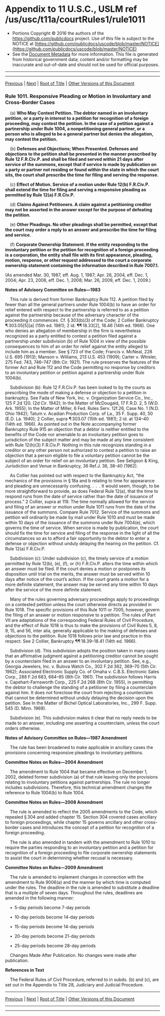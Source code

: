 ---
---

# Appendix to 11 U.S.C., USLM ref /us/usc/t11a/courtRules1/rule1011

* Portions Copyright © 2016 the authors of the https://github.com/publicdocs project.
  Use of this file is subject to the NOTICE at [https://github.com/publicdocs/uscode/blob/master/NOTICE](https://github.com/publicdocs/uscode/blob/master/NOTICE)
* See the [Document Metadata](././../../../..//README.md) for more information.
  This file is generated from historical government data; content and/or formatting may be inaccurate and out-of-date and should not be used for official purposes.

----------
----------

[Previous](./../../../..//us/usc/t11a/courtRules1/m__us_usc_t11a_courtRules1_rule1010.md) | [Next](./../../../..//us/usc/t11a/courtRules1/m__us_usc_t11a_courtRules1_rule1012.md) | [Root of Title](./../../../../) | [Other Versions of this Document](https://publicdocs.github.io/go/links?ns=uslm&ref=%2Fus%2Fusc%2Ft11a%2FcourtRules1%2Frule1011)

### Rule 1011. Responsive Pleading or Motion in Involuntary and Cross-Border Cases

    (a) __Who May Contest Petition. The debtor named in an involuntary petition, or a party in interest to a petition for recognition of a foreign proceeding, may contest the petition. In the case of a petition against a partnership under Rule 1004, a nonpetitioning general partner, or a person who is alleged to be a general partner but denies the allegation, may contest the petition.__ 

    (b) __Defenses and Objections; When Presented. Defenses and objections to the petition shall be presented in the manner prescribed by Rule 12 F.R.Civ.P. and shall be filed and served within 21 days after service of the summons, except that if service is made by publication on a party or partner not residing or found within the state in which the court sits, the court shall prescribe the time for filing and serving the response.__ 

    (c) __Effect of Motion. Service of a motion under Rule 12(b) F.R.Civ.P. shall extend the time for filing and serving a responsive pleading as permitted by Rule 12(a) F.R.Civ.P.__ 

    (d) __Claims Against Petitioners. A claim against a petitioning creditor may not be asserted in the answer except for the purpose of defeating the petition.__ 

    (e) __Other Pleadings. No other pleadings shall be permitted, except that the court may order a reply to an answer and prescribe the time for filing and service.__ 

    (f) __Corporate Ownership Statement. If the entity responding to the involuntary petition or the petition for recognition of a foreign proceeding is a corporation, the entity shall file with its first appearance, pleading, motion, response, or other request addressed to the court a corporate ownership statement containing the information described in Rule 7007.1.__ 

(As amended Mar. 30, 1987, eff. Aug. 1, 1987; Apr. 26, 2004, eff. Dec. 1, 2004; Apr. 23, 2008, eff. Dec. 1, 2008; Mar. 26, 2009, eff. Dec. 1, 2009.)

 __Notes of Advisory Committee on Rules—1983__ 

    This rule is derived from former Bankruptcy Rule 112. A petition filed by fewer than all the general partners under Rule 1004(b) to have an order for relief entered with respect to the partnership is referred to as a petition against the partnership because of the adversary character of the proceeding it commences. Cf. § 303(b)(3) of the Code; 2 Collier Bankruptcy ¶ 303.05\[5\]\[a\] (15th ed. 1981); 2 id. ¶¶ 18.33\[2\], 18.46 (14th ed. 1966). One who denies an allegation of membership in the firm is nevertheless recognized as a party entitled to contest a petition filed against a partnership under subdivision (b) of Rule 1004 in view of the possible consequences to him of an order for relief against the entity alleged to include him as a member. See § 723 of the Code; Francis v. McNeal, 228 U.S. 695 (1913); Manson v. Williams, 213 U.S. 453 (1909); Carter v. Whisler, 275 Fed. 743, 746–747 (8th Cir. 1921). The rule preserves the features of the former Act and Rule 112 and the Code permitting no response by creditors to an involuntary petition or petition against a partnership under Rule 1004(b).

    Subdivision (b): Rule 12 F.R.Civ.P. has been looked to by the courts as prescribing the mode of making a defense or objection to a petition in bankruptcy. See Fada of New York, Inc. v. Organization Service Co., Inc., 125 F.2d 120. (2d Cir. 1942); In the Matter of McDougald, 17 F.R.D. 2, 5 (W.D. Ark. 1955); In the Matter of Miller, 6 Fed. Rules Serv. 12f.26, Case No. 1 (N.D. Ohio 1942); Tatum v. Acadian Production Corp. of La., 35 F. Supp. 40, 50 (E.D. La. 1940); 2 Collier, supra ¶ 303.07 (15th ed. 1981); 2 id. at 134–40 (14th ed. 1966). As pointed out in the Note accompanying former Bankruptcy Rule 915 an objection that a debtor is neither entitled to the benefits of the Code nor amenable to an involuntary petition goes to jurisdiction of the subject matter and may be made at any time consistent with Rule 12(h)(3) F.R.Civ.P. Nothing in this rule recognizes standing in a creditor or any other person not authorized to contest a petition to raise an objection that a person eligible to file a voluntary petition cannot be the subject of an order for relief on an involuntary petition. See Seligson & King, Jurisdiction and Venue in Bankruptcy, 36 Ref.J. 36, 38–40 (1962).

    As Collier has pointed out with respect to the Bankruptcy Act, “the mechanics of the provisions in § 18a and b relating to time for appearance and pleading are unnecessarily confusing. . . . It would seem, though, to be more straightforward to provide, as does Federal Rule 12(a), that the time to respond runs from the date of service rather than the date of issuance of process.” 2 Collier, supra at 119. The time normally allowed for the service and filing of an answer or motion under Rule 1011 runs from the date of the issuance of the summons. Compare Rule 7012. Service of the summons and petition will ordinarily be made by mail under Rule 1010 and must be made within 10 days of the issuance of the summons under Rule 7004(e), which governs the time of service. When service is made by publication, the court should fix the time for service and filing of the response in the light of all the circumstances so as to afford a fair opportunity to the debtor to enter a defense or objection without unduly delaying the hearing on the petition. Cf. Rule 12(a) F.R.Civ.P.

    Subdivision (c): Under subdivision (c), the timely service of a motion permitted by Rule 12(b), (e), (f), or (h) F.R.Civ.P. alters the time within which an answer must be filed. If the court denies a motion or postpones its disposition until trial on the merits, the answer must be served within 10 days after notice of the court’s action. If the court grants a motion for a more definite statement, the answer may be served any time within 10 days after the service of the more definite statement.

    Many of the rules governing adversary proceedings apply to proceedings on a contested petition unless the court otherwise directs as provided in Rule 1018. The specific provisions of this Rule 1011 or 7005, however, govern the filing of an answer or motion responsive to a petition. The rules of Part VII are adaptations of the corresponding Federal Rules of Civil Procedure, and the effect of Rule 1018 is thus to make the provisions of Civil Rules 5, 8, 9, 15, and 56, inter alia, generally applicable to the making of defenses and objections to the petition. Rule 1018 follows prior law and practice in this respect. See 2 Collier, Bankruptcy ¶¶ 18.39–18.41 (14th ed. 1966).

    Subdivision (d). This subdivision adopts the position taken in many cases that an affirmative judgment against a petitioning creditor cannot be sought by a counterclaim filed in an answer to an involuntary petition. See, e.g., Georgia Jewelers, Inc. v. Bulova Watch Co., 302 F.2d 362, 369–70 (5th Cir. 1962); Associated Electronic Supply Co. of Omaha v. C.B.S. Electronic Sales Corp., 288 F.2d 683, 684–85 (8th Cir. 1961). The subdivision follows Harris v. Capehart-Farnsworth Corp., 225 F.2d 268 (8th Cir. 1955), in permitting the debtor to challenge the standing of a petitioner by filing a counterclaim against him. It does not foreclose the court from rejecting a counterclaim that cannot be determined without unduly delaying the decision upon the petition. See In the Matter of Bichel Optical Laboratories, Inc., 299 F. Supp. 545 (D. Minn. 1969).

    Subdivision (e). This subdivision makes it clear that no reply needs to be made to an answer, including one asserting a counterclaim, unless the court orders otherwise.

 __Notes of Advisory Committee on Rules—1987 Amendment__ 

    The rule has been broadened to make applicable in ancillary cases the provisions concerning responsive pleadings to involuntary petitions.

 __Committee Notes on Rules—2004 Amendment__ 

    The amendment to Rule 1004 that became effective on December 1, 2002, deleted former subdivision (a) of that rule leaving only the provisions relating to involuntary petitions against partnerships. The rule no longer includes subdivisions. Therefore, this technical amendment changes the reference to Rule 1004(b) to Rule 1004.

 __Committee Notes on Rules—2008 Amendment__ 

    The rule is amended to reflect the 2005 amendments to the Code, which repealed § 304 and added chapter 15. Section 304 covered cases ancillary to foreign proceedings, while chapter 15 governs ancillary and other cross-border cases and introduces the concept of a petition for recognition of a foreign proceeding.

    The rule is also amended in tandem with the amendment to Rule 1010 to require the parties responding to an involuntary petition and a petition for recognition of a foreign proceeding to file corporate ownership statements to assist the court in determining whether recusal is necessary.

 __Committee Notes on Rules—2009 Amendment__ 

    The rule is amended to implement changes in connection with the amendment to Rule 9006(a) and the manner by which time is computed under the rules. The deadline in the rule is amended to substitute a deadline that is a multiple of seven days. Throughout the rules, deadlines are amended in the following manner:

    • 5-day periods become 7-day periods

    • 10-day periods become 14-day periods

    • 15-day periods become 14-day periods

    • 20-day periods become 21-day periods

    • 25-day periods become 28-day periods

    Changes Made After Publication. No changes were made after publication.

 __References in Text__ 

    The Federal Rules of Civil Procedure, referred to in subds. (b) and (c), are set out in the Appendix to Title 28, Judiciary and Judicial Procedure.

----------

[Previous](./../../../..//us/usc/t11a/courtRules1/m__us_usc_t11a_courtRules1_rule1010.md) | [Next](./../../../..//us/usc/t11a/courtRules1/m__us_usc_t11a_courtRules1_rule1012.md) | [Root of Title](./../../../../) | [Other Versions of this Document](https://publicdocs.github.io/go/links?ns=uslm&ref=%2Fus%2Fusc%2Ft11a%2FcourtRules1%2Frule1011)

----------
----------



